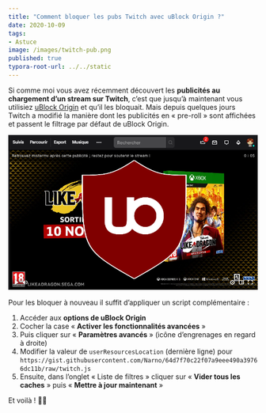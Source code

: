 ```yaml
---
title: "Comment bloquer les pubs Twitch avec uBlock Origin ?"
date: 2020-10-09
tags:
- Astuce
image: /images/twitch-pub.png
published: true
typora-root-url: ../../static
---
```


Si comme moi vous avez récemment découvert les **publicités au chargement d’un stream sur Twitch**, c’est que jusqu’à maintenant vous utilisiez [uBlock Origin](https://github.com/gorhill/uBlock) et qu’il les bloquait. Mais depuis quelques jours Twitch a modifié la manière dont les publicités en « pre-roll » sont affichées et passent le filtrage par défaut de uBlock Origin.

![Comment bloquer les pubs Twitch avec uBlock Origin ?](/images/twitch-pub.png?resize=800&responsive "Comment bloquer les pubs Twitch avec uBlock Origin ?")

Pour les bloquer à nouveau il suffit d’appliquer un script complémentaire :
<!-- break -->

1. Accéder aux **options de uBlock Origin**
2. Cocher la case « **Activer les fonctionnalités avancées** »
3. Puis cliquer sur « **Paramètres avancés** » (icône d’engrenages en regard à droite)
4. Modifier la valeur de `userResourcesLocation` (dernière ligne) pour `https://gist.githubusercontent.com/Narno/64d7f70c22f07a9eee490a39766dc11b/raw/twitch.js` 
5. Ensuite, dans l’onglet « Liste de filtres » cliquer sur « **Vider tous les caches** » puis « **Mettre à jour maintenant** »

Et voilà ! 🐱‍💻
